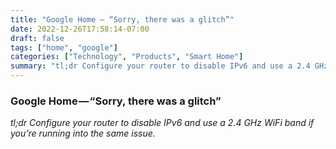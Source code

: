 ```yaml
---
title: "Google Home — “Sorry, there was a glitch”"
date: 2022-12-26T17:58:14-07:00
draft: false
tags: ["home", "google"]
categories: ["Technology", "Products", "Smart Home"]
summary: "tl;dr Configure your router to disable IPv6 and use a 2.4 GHz WiFi band if you’re running into the same issue."
---
```


### Google Home — “Sorry, there was a glitch”

*tl;dr Configure your router to disable IPv6 and use a 2.4 GHz WiFi band if you’re running into the same issue.*
